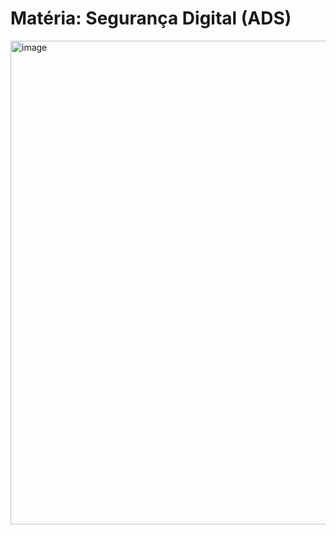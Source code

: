 # Matéria: Segurança Digital (ADS)

<img width="785" height="774" alt="image" src="https://github.com/user-attachments/assets/ce105e54-f6e9-413e-b483-c321c9cc9f4a" />

